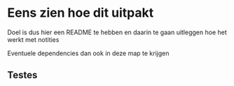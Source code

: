 # Eens zien hoe dit uitpakt
Doel is dus hier een README te hebben en daarin te gaan uitleggen hoe het werkt met notities

Eventuele dependencies dan ook in deze map te krijgen

## Testes
